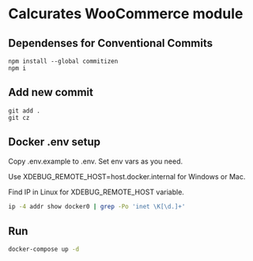 # Calcurates WooCommerce module

## Dependenses for Conventional Commits

```
npm install --global commitizen
npm i
```

## Add new commit

```
git add .
git cz
```

## Docker .env setup

Copy .env.example to .env. Set env vars as you need.

Use XDEBUG_REMOTE_HOST=host.docker.internal for Windows or Mac.

Find IP in Linux for XDEBUG_REMOTE_HOST variable.

```bash
ip -4 addr show docker0 | grep -Po 'inet \K[\d.]+'
```

## Run

```bash
docker-compose up -d
```
